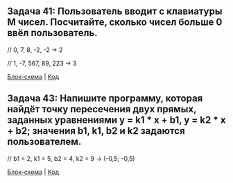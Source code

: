 ## Задача 41: Пользователь вводит с клавиатуры M чисел. Посчитайте, сколько чисел больше 0 ввёл пользователь.

// 0, 7, 8, -2, -2 -> 2

// 1, -7, 567, 89, 223 -> 3

[Блок-схема](Task3=41/diagram.dravio.png) | [Код](Task41/Program.cs)

## Задача 43: Напишите программу, которая найдёт точку пересечения двух прямых, заданных уравнениями y = k1 * x + b1, y = k2 * x + b2; значения b1, k1, b2 и k2 задаются пользователем.
 
// b1 = 2, k1 = 5, b2 = 4, k2 = 9 -> (-0,5; -0,5)

[Блок-схема](Task43/diagram.dravio.png) | [Код](Task43/Program.cs)